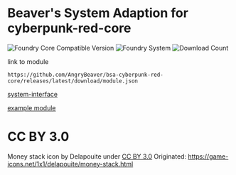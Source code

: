 # Beaver's System Adaption for cyberpunk-red-core 
![Foundry Core Compatible Version](https://img.shields.io/endpoint?url=https%3A%2F%2Ffoundryshields.com%2Fversion%3Fstyle%3Dflat%26url%3Dhttps%3A%2F%2Fgithub.com%2FAngryBeaver%2Fbsa-cyberpunk-red-core%2Freleases%2Flatest%2Fdownload%2Fmodule.json)
![Foundry System](https://img.shields.io/endpoint?url=https%3A%2F%2Ffoundryshields.com%2Fsystem%3FnameType%3Draw%26showVersion%3D1%26style%3Dflat%26url%3Dhttps%3A%2F%2Fraw.githubusercontent.com%2FAngryBeaver%2Fbsa-cyberpunk-red-core%2Fmain%2Fmodule.json)
![Download Count](https://img.shields.io/github/downloads/AngryBeaver/bsa-cyberpunk-red-core/total?color=bright-green)


link to module
````
https://github.com/AngryBeaver/bsa-cyberpunk-red-core/releases/latest/download/module.json
````
[system-interface](https://github.com/AngryBeaver/beavers-system-interface)

[example module](https://github.com/AngryBeaver/beavers-crafting)

# CC BY 3.0
Money stack icon by Delapouite under [CC BY 3.0](https://creativecommons.org/licenses/by/3.0/)
Originated: https://game-icons.net/1x1/delapouite/money-stack.html
